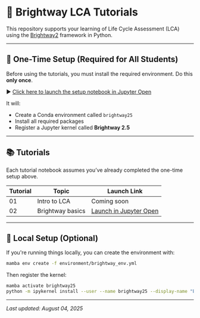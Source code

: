 # 🌱 Brightway LCA Tutorials

This repository supports your learning of Life Cycle Assessment (LCA) using the [Brightway2](https://docs.brightway.dev/en/latest/) framework in Python.

---

## 🔧 One-Time Setup (Required for All Students)

Before using the tutorials, you must install the required environment. Do this **only once**.

▶️ [Click here to launch the setup notebook in Jupyter Open](https://open.jupyter.ubc.ca/jupyter/user-redirect/git-pull?repo=https://github.com/qtu-UBC/BEST502-AdvancedLCA-Tutorials&branch=main&subPath=setup/brightway/brightway_setup.ipynb)

It will:
- Create a Conda environment called `brightway25`
- Install all required packages
- Register a Jupyter kernel called **Brightway 2.5**

---

## 📚 Tutorials

Each tutorial notebook assumes you’ve already completed the one-time setup above.

| Tutorial | Topic | Launch Link |
|----------|-------|-------------|
| 01 | Intro to LCA | Coming soon |
| 02 | Brightway basics | [Launch in Jupyter Open](https://open.jupyter.ubc.ca/hub/user-redirect/git-pull?repo=YOUR_GITHUB_USERNAME/your-course-repo&branch=main&subPath=tutorials/02-brightway/brightway_tutorial.ipynb) |

---

## 🧪 Local Setup (Optional)

If you're running things locally, you can create the environment with:

```bash
mamba env create -f environment/brightway_env.yml
```

Then register the kernel:

```bash
mamba activate brightway25
python -m ipykernel install --user --name brightway25 --display-name "Brightway 2.5"
```

---
*Last updated: August 04, 2025*
